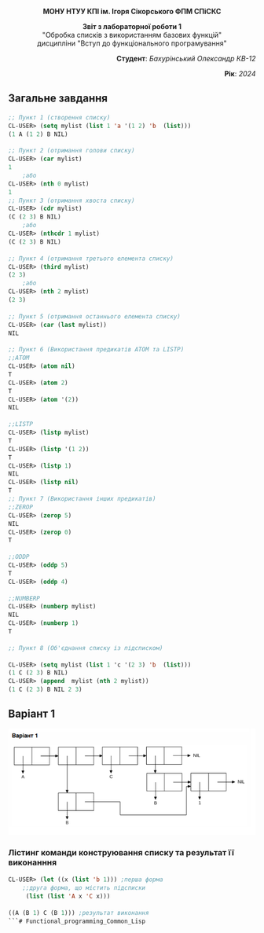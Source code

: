 <p align="center"><b>МОНУ НТУУ КПІ ім. Ігоря Сікорського ФПМ СПіСКС</b></p>
<p align="center">
<b>Звіт з лабораторної роботи 1</b><br/>
"Обробка списків з використанням базових функцій"<br/>
дисципліни "Вступ до функціонального програмування"
</p>

<p align="right"> 
<b>Студент</b>: 
<em> Бахурінський Олександр КВ-12</em></p>

<p align="right"><b>Рік</b>: <em>2024</em></p>

## Загальне завдання

```lisp
;; Пункт 1 (створення списку)
CL-USER> (setq mylist (list 1 'a '(1 2) 'b  (list)))
(1 A (1 2) B NIL)

;; Пункт 2 (отримання голови списку)
CL-USER> (car mylist)
1
    ;або
CL-USER> (nth 0 mylist)
1    
;; Пункт 3 (отримання хвоста списку)
CL-USER> (cdr mylist)
(С (2 3) B NIL)
    ;або
CL-USER> (nthcdr 1 mylist)
(С (2 3) B NIL)

;; Пункт 4 (отримання третього елемента списку)
CL-USER> (third mylist)
(2 3)
    ;або
CL-USER> (nth 2 mylist)
(2 3)

;; Пункт 5 (отримання останнього елемента списку)
CL-USER> (car (last mylist))
NIL

;; Пункт 6 (Використання предикатів ATOM та LISTP)
;;ATOM
CL-USER> (atom nil)
T
CL-USER> (atom 2)
T
CL-USER> (atom '(2))
NIL

;;LISTP
CL-USER> (listp mylist)
T
CL-USER> (listp '(1 2))
T
CL-USER> (listp 1)
NIL
CL-USER> (listp nil)
T
;; Пункт 7 (Використання інших предикатів)
;;ZEROP
CL-USER> (zerop 5)
NIL
CL-USER> (zerop 0)
T

;;ODDP
CL-USER> (oddp 5)
T
CL-USER> (oddp 4)

;;NUMBERP
CL-USER> (numberp mylist)
NIL
CL-USER> (numberp 1)
T

;; Пункт 8 (Об'єднання списку із підсписком)

CL-USER> (setq mylist (list 1 'с '(2 3) 'b  (list)))
(1 С (2 3) B NIL)
CL-USER> (append  mylist (nth 2 mylist))
(1 С (2 3) B NIL 2 3)
```

## Варіант 1
<p align="center"><img src="lab1_var1.png"></p>

### Лістинг команди конструювання списку та результат її виконанння
```lisp
CL-USER> (let ((x (list 'b 1))) ;перша форма
    ;;друга форма, що містить підсписки
     (list (list 'A x 'C x)))
     
((A (B 1) C (B 1))) ;результат виконання
```# Functional_programming_Common_Lisp

